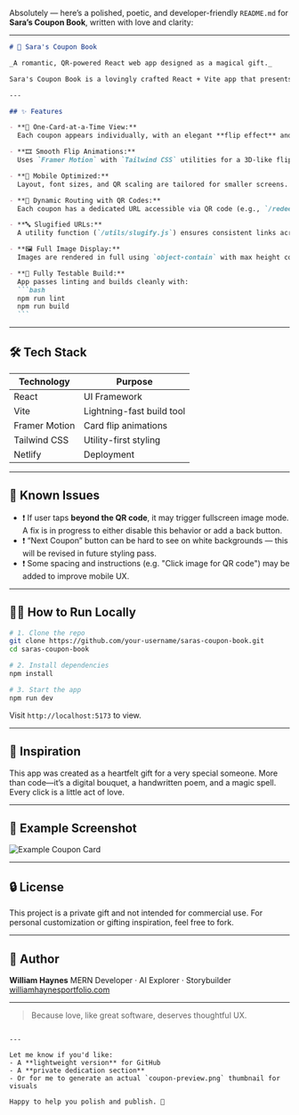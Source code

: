 Absolutely — here’s a polished, poetic, and developer-friendly `README.md` for **Sara’s Coupon Book**, written with love and clarity:

---

````md
# 💌 Sara's Coupon Book

_A romantic, QR-powered React web app designed as a magical gift._

Sara's Coupon Book is a lovingly crafted React + Vite app that presents a whimsical collection of animated love coupons, complete with smooth card-flipping effects, responsive layouts, and scannable QR codes that lead to redeemable routes. Built as a digital spellbook of affection, this app combines sincerity, animation, and code in a one-of-a-kind love letter experience.

---

## ✨ Features

- **📖 One-Card-at-a-Time View:**  
  Each coupon appears individually, with an elegant **flip effect** and a **Next Coupon** button for progression.

- **🎞️ Smooth Flip Animations:**  
  Uses `Framer Motion` with `Tailwind CSS` utilities for a 3D-like flipping experience (`preserve-3d`, `rotate-y-180`, etc.).

- **📱 Mobile Optimized:**  
  Layout, font sizes, and QR scaling are tailored for smaller screens.

- **🧭 Dynamic Routing with QR Codes:**  
  Each coupon has a dedicated URL accessible via QR code (e.g., `/redeem/sancha-duty`), allowing real-world interactivity.

- **🔤 Slugified URLs:**  
  A utility function (`/utils/slugify.js`) ensures consistent links across the app.

- **🖼️ Full Image Display:**  
  Images are rendered in full using `object-contain` with max height constraints—no cropping, no compromises.

- **🧪 Fully Testable Build:**  
  App passes linting and builds cleanly with:
  ```bash
  npm run lint
  npm run build
  ```
````

---

## 🛠 Tech Stack

| Technology    | Purpose                   |
| ------------- | ------------------------- |
| React         | UI Framework              |
| Vite          | Lightning-fast build tool |
| Framer Motion | Card flip animations      |
| Tailwind CSS  | Utility-first styling     |
| Netlify       | Deployment                |

---

## 🚧 Known Issues

- ❗ If user taps **beyond the QR code**, it may trigger fullscreen image mode. A fix is in progress to either disable this behavior or add a back button.
- ❗ “Next Coupon” button can be hard to see on white backgrounds — this will be revised in future styling pass.
- ❗ Some spacing and instructions (e.g. "Click image for QR code") may be added to improve mobile UX.

---

## 🧙‍♂️ How to Run Locally

```bash
# 1. Clone the repo
git clone https://github.com/your-username/saras-coupon-book.git
cd saras-coupon-book

# 2. Install dependencies
npm install

# 3. Start the app
npm run dev
```

Visit `http://localhost:5173` to view.

---

## 💭 Inspiration

This app was created as a heartfelt gift for a very special someone.
More than code—it’s a digital bouquet, a handwritten poem, and a magic spell.
Every click is a little act of love.

---

## 📸 Example Screenshot

![Example Coupon Card](/public/screenshots/coupon-preview.png)

---

## 🔒 License

This project is a private gift and not intended for commercial use.
For personal customization or gifting inspiration, feel free to fork.

---

## 🧠 Author

**William Haynes**
MERN Developer · AI Explorer · Storybuilder
[williamhaynesportfolio.com](https://www.williamhaynesportfolio.com)

---

> Because love, like great software, deserves thoughtful UX.

```

---

Let me know if you'd like:
- A **lightweight version** for GitHub
- A **private dedication section**
- Or for me to generate an actual `coupon-preview.png` thumbnail for visuals

Happy to help you polish and publish. 💫
```
